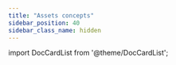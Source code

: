 ```yaml
---
title: "Assets concepts"
sidebar_position: 40
sidebar_class_name: hidden
---
```


import DocCardList from '@theme/DocCardList';

<DocCardList />
